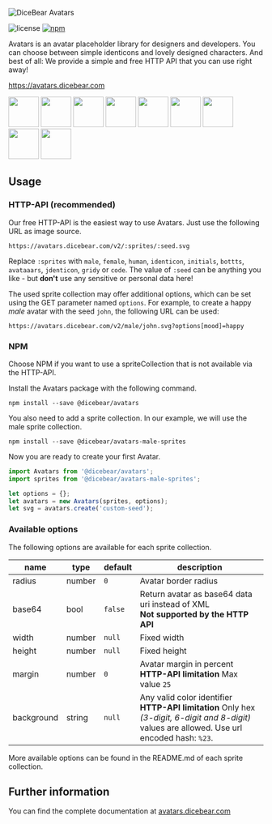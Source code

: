 ![DiceBear Avatars](https://raw.githubusercontent.com/DiceBear/avatars/master/packages/avatars/banner.svg?sanitize=true)

![license](https://img.shields.io/npm/l/@dicebear/avatars.svg?style=flat-square)
[![npm](https://img.shields.io/npm/v/@dicebear/avatars.svg?style=flat-square)](https://www.npmjs.com/package/@dicebear/avatars)

Avatars is an avatar placeholder library for designers and developers. You can choose between simple identicons and lovely designed characters.
And best of all: We provide a simple and free HTTP API that you can use right away!

https://avatars.dicebear.com

<p>
    <img src="https://avatars.dicebear.com/v2/male/John%20Doe.svg" width="60" />
    <img src="https://avatars.dicebear.com/v2/female/John%20Doe.svg" width="60" />
    <img src="https://avatars.dicebear.com/v2/identicon/John%20Doe.svg" width="60" />
    <img src="https://avatars.dicebear.com/v2/initials/John%20Doe.svg" width="60" />
    <img src="https://avatars.dicebear.com/v2/bottts/John%20Doe.svg" width="60" />
    <img src="https://avatars.dicebear.com/v2/avataaars/John%20Doe.svg" width="60" />
    <img src="https://avatars.dicebear.com/v2/jdenticon/John%20Doe.svg" width="60" />
    <img src="https://avatars.dicebear.com/v2/gridy/John%20Doe.svg" width="60" />
    <img src="https://avatars.dicebear.com/v2/code/John%20Doe.svg" width="60" />
</p>

## Usage

### HTTP-API (recommended)

Our free HTTP-API is the easiest way to use Avatars. Just use the following URL as image source.

    https://avatars.dicebear.com/v2/:sprites/:seed.svg

Replace `:sprites` with `male`, `female`, `human`, `identicon`, `initials`, `bottts`, `avataaars`, `jdenticon`, `gridy` or `code`. The value of `:seed` can be anything you
like - but **don't** use any sensitive or personal data here!

The used sprite collection may offer additional options, which can be set using the GET parameter named `options`.
For example, to create a happy _male_ avatar with the seed `john`, the following URL can be used:

    https://avatars.dicebear.com/v2/male/john.svg?options[mood]=happy

### NPM

Choose NPM if you want to use a spriteCollection that is not available via the HTTP-API.

Install the Avatars package with the following command.

    npm install --save @dicebear/avatars

You also need to add a sprite collection. In our example, we will use the male sprite collection.

    npm install --save @dicebear/avatars-male-sprites

Now you are ready to create your first Avatar.

```js
import Avatars from '@dicebear/avatars';
import sprites from '@dicebear/avatars-male-sprites';

let options = {};
let avatars = new Avatars(sprites, options);
let svg = avatars.create('custom-seed');
```

### Available options

The following options are available for each sprite collection.

| name       | type   | default | description                                                                                                                                       |
| ---------- | ------ | ------- | ------------------------------------------------------------------------------------------------------------------------------------------------- |
| radius     | number | `0`     | Avatar border radius                                                                                                                              |
| base64     | bool   | `false` | Return avatar as base64 data uri instead of XML <br> **Not supported by the HTTP API**                                                            |
| width      | number | `null`  | Fixed width                                                                                                                                       |
| height     | number | `null`  | Fixed height                                                                                                                                      |
| margin     | number | `0`     | Avatar margin in percent<br> **HTTP-API limitation** Max value `25`                                                                               |
| background | string | `null`  | Any valid color identifier<br> **HTTP-API limitation** Only hex _(3-digit, 6-digit and 8-digit)_ values are allowed. Use url encoded hash: `%23`. |

More available options can be found in the README.md of each sprite collection.

## Further information

You can find the complete documentation at [avatars.dicebear.com](https://avatars.dicebear.com)
